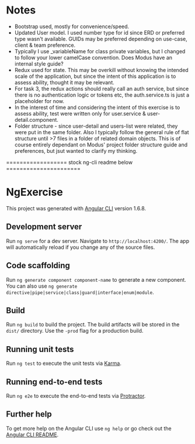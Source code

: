 # Notes

* Bootstrap used, mostly for convenience/speed. 
* Updated User model. I used number type for id since ERD or preferred type wasn't available.  GUIDs may be preferred depending on use-case, client & team preference.
* Typically I use _variableName for class private variables, but I changed to follow your lower camelCase convention. Does Modus have an internal style guide?
* Redux used for state.  This may be overkill without knowing the intended scale of the application, but since the intent of this application is to assess ability, thought it may be relevant.
* For task 3, the redux actions should really call an auth service, but since there is no authentication logic or tokens etc, the auth.service.ts is just a placeholder for now.  
* In the interest of time and considering the intent of this exercise is to assess ability, test were written only for user.service & user-detail.component.
* Folder structure - since user-detail and users-list were related, they were put in the same folder. Also I typically follow the general rule of flat structure until >7 files in a folder of related domain objects. This is of course entirely dependant on Modus' project folder structure guide and preferences, but jsut wanted to clarify my thinking.


==================  stock ng-cli readme below ======================

# NgExercise

This project was generated with [Angular CLI](https://github.com/angular/angular-cli) version 1.6.8.

## Development server

Run `ng serve` for a dev server. Navigate to `http://localhost:4200/`. The app will automatically reload if you change any of the source files.

## Code scaffolding

Run `ng generate component component-name` to generate a new component. You can also use `ng generate directive|pipe|service|class|guard|interface|enum|module`.

## Build

Run `ng build` to build the project. The build artifacts will be stored in the `dist/` directory. Use the `-prod` flag for a production build.

## Running unit tests

Run `ng test` to execute the unit tests via [Karma](https://karma-runner.github.io).

## Running end-to-end tests

Run `ng e2e` to execute the end-to-end tests via [Protractor](http://www.protractortest.org/).

## Further help

To get more help on the Angular CLI use `ng help` or go check out the [Angular CLI README](https://github.com/angular/angular-cli/blob/master/README.md).



